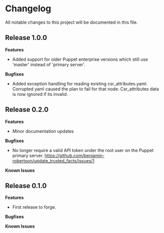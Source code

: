 # Changelog

All notable changes to this project will be documented in this file.

## Release 1.0.0

**Features**

- Added support for older Puppet enterprise versions which still use 'master' instead of 'primary server'.

**Bugfixes**

- Added exception handling for reading existing csr_attributes.yaml. Corrupted yaml caused the plan to fail for that node. Csr_attributes data is now ignored if its invalid.

## Release 0.2.0

**Features**

- Minor documentation updates

**Bugfixes**

- No longer require a valid API token under the root user on the Puppet primary server.
https://github.com/benjamin-robertson/update_trusted_facts/issues/1

**Known Issues**

## Release 0.1.0

**Features**

- First release to forge.

**Bugfixes**

**Known Issues**
